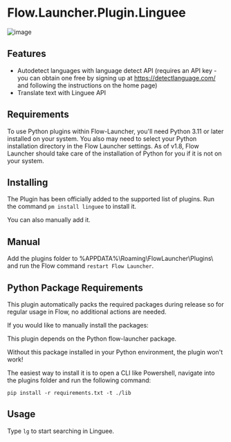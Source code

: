# Flow.Launcher.Plugin.Linguee

![image](https://github.com/user-attachments/assets/c410cd72-4f34-40e0-b83a-ecf613bc8971)

## Features

* Autodetect languages with language detect API (requires an API key - you can obtain one free by signing up at https://detectlanguage.com/ and following the instructions on the home page)
* Translate text with Linguee API

## Requirements

To use Python plugins within Flow-Launcher, you'll need Python 3.11 or later installed on your system. You also may need to select your Python installation directory in the Flow Launcher settings. As of v1.8, Flow Launcher should take care of the installation of Python for you if it is not on your system.

## Installing

The Plugin has been officially added to the supported list of plugins.
Run the command  ```pm install linguee``` to install it.

You can also manually add it.

## Manual

Add the plugins folder to %APPDATA%\Roaming\FlowLauncher\Plugins\ and run the Flow command ```restart Flow Launcher```.

## Python Package Requirements

This plugin automatically packs the required packages during release so for regular usage in Flow, no additional actions are needed.

If you would like to manually install the packages:

This plugin depends on the Python flow-launcher package.

Without this package installed in your Python environment, the plugin won't work!

The easiest way to install it is to open a CLI like Powershell, navigate into the plugins folder and run the following command:

``` pip install -r requirements.txt -t ./lib ```

## Usage

Type ```lg``` to start searching in Linguee.
